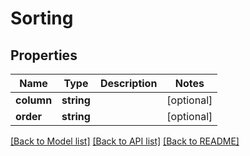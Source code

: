 # Sorting

## Properties
Name | Type | Description | Notes
------------ | ------------- | ------------- | -------------
**column** | **string** |  | [optional] 
**order** | **string** |  | [optional] 

[[Back to Model list]](../README.md#documentation-for-models) [[Back to API list]](../README.md#documentation-for-api-endpoints) [[Back to README]](../README.md)


